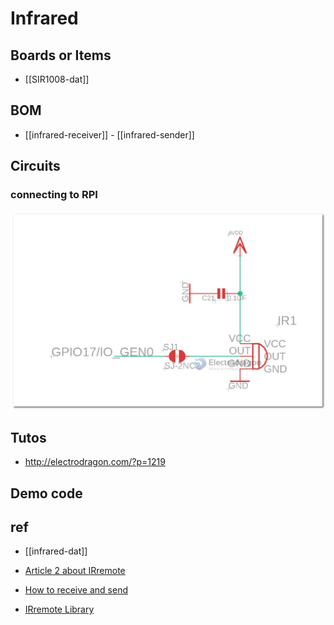 
# Infrared 

## Boards or Items 

- [[SIR1008-dat]]


## BOM 

- [[infrared-receiver]] - [[infrared-sender]]

## Circuits 

### connecting to RPI 

![](2023-10-31-17-25-13.png)

## Tutos 

- http://electrodragon.com/?p=1219

## Demo code 


## ref 

- [[infrared-dat]]

- [Article 2 about IRremote](http://www.arcfn.com/2009/08/multi-protocol-infrared-remote-library.html)

- [How to receive and send](http://www.arcfn.com/2009/08/multi-protocol-infrared-remote-library.html)
  
- [IRremote Library](https://github.com/shirriff/Arduino-IRremote)

